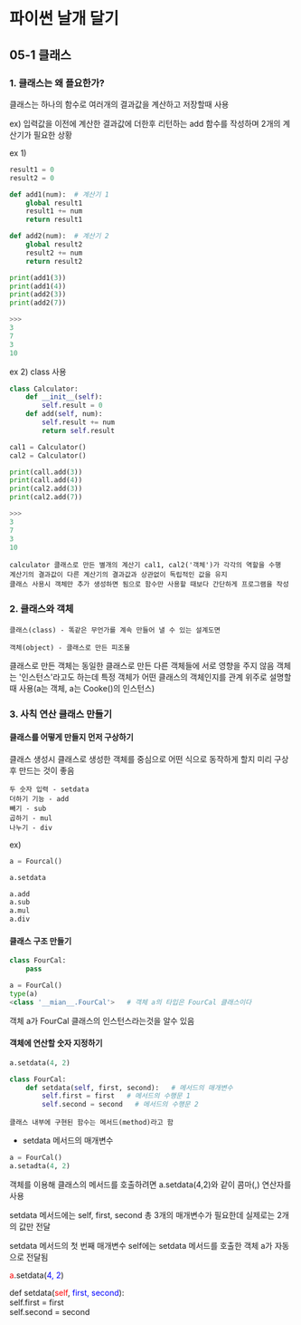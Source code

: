 # 파이썬 날개 달기

## 05-1 클래스


### 1. 클래스는 왜 플요한가?

클래스는 하나의 함수로 여러개의 결과값을 계산하고 저장할때 사용

ex) 입력값을 이전에 계산한 결과값에 더한후 리턴하는 add 함수를 작성하며 2개의 계산기가 필요한 상황

ex 1) 
```python
result1 = 0
result2 = 0

def add1(num):  # 계산기 1
    global result1
    result1 += num
    return result1

def add2(num):  # 계산기 2
    global result2
    result2 += num
    return result2

print(add1(3))
print(add1(4))
print(add2(3))
print(add2(7))

>>>
3
7
3
10
```

ex 2) class 사용
```python
class Calculator:
    def __init__(self):
        self.result = 0
    def add(self, num):
        self.result += num
        return self.result

cal1 = Calculator()
cal2 = Calculator()

print(call.add(3))
print(call.add(4))
print(cal2.add(3))
print(cal2.add(7))

>>>
3
7
3
10
```

```
calculator 클래스로 만든 별개의 계산기 cal1, cal2('객체')가 각각의 역할을 수행
계산기의 결과값이 다른 계산기의 결과값과 상관없이 독립적인 값을 유지
클래스 사용시 객체만 추가 생성하면 됨으로 함수만 사용할 때보다 간단하게 프로그램을 작성
```


### 2. 클래스와 객체

`클래스(class) - 똑같은 무언가를 계속 만들어 낼 수 있는 설계도면`

`객체(object) - 클래스로 만든 피조물`

클래스로 만든 객체는 동일한 클래스로 만든 다른 객체들에 서로 영향을 주지 않음
객체는 '인스턴스'라고도 하는데 특정 객체가 어떤 클래스의 객체인지를 관계 위주로 설명할 때 사용(a는 객체, a는 Cooke()의 인스턴스)


### 3. 사칙 연산 클래스 만들기

#### 클래스를 어떻게 만들지 먼저 구상하기

클래스 생성시 클래스로 생성한 객체를 중심으로 어떤 식으로 동작하게 할지 미리 구상후 만드는 것이 좋음

```
두 숫자 입력 - setdata 
더하기 기능 - add 
빼기 - sub
곱하기 - mul
나누기 - div
```

ex)
```python
a = Fourcal()

a.setdata

a.add
a.sub
a.mul
a.div
```

#### 클래스 구조 만들기

```python
class FourCal:
    pass
```
```python
a = FourCal()
type(a)
<class '__mian__.FourCal'>   # 객체 a의 타입은 FourCal 클래스이다
```
객체 a가 FourCal 클래스의 인스턴스라는것을 알수 있음

#### 객체에 연산할 숫자 지정하기

```python
a.setdata(4, 2)
```
```python
class FourCal:
    def setdata(self, first, second):   # 메서드의 매개변수
        self.first = first   # 메서드의 수행문 1
        self.second = second   # 메서드의 수행문 2
```
`클래스 내부에 구현된 함수는 메서드(method)라고 함`

- setdata 메서드의 매개변수

```python
a = FourCal()
a.setadta(4, 2)
```
객체를 이용해 클래스의 메서드를 호출하려면 a.setdata(4,2)와 같이 콤마(,) 연산자를 사용

setdata 메서드에는 self, first, second 총 3개의 매개변수가 필요한데 실제로는 2개의 값만 전달

setdata 메서드의 첫 번째 매개변수 self에는 setdata 메서드를 호출한 객체 a가 자동으로 전달됨


<span style="color:red">a</span>.setdata(<span style="color:blue">4, 2</span>)


def setdata(<span style="color:red">self</span>, <span style="color:blue">first, second</span>):   
        self.first = first   
        self.second = second


